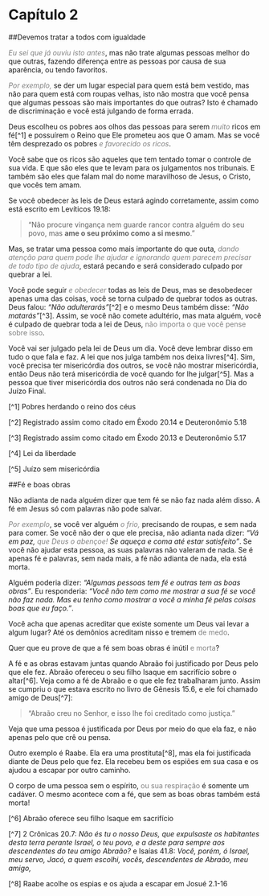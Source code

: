 # Capítulo 2

##Devemos tratar a todos com igualdade

_<font color="gray">Eu sei que já ouviu isto antes</font>_, mas não trate algumas pessoas melhor do que outras, fazendo diferença entre as pessoas por causa de sua aparência, ou tendo favoritos.

_<font color="gray">Por exemplo,</font>_ se der um lugar especial para quem está bem vestido, mas não para quem está com roupas velhas, isto não mostra que você pensa que algumas pessoas são mais importantes do que outras? Isto é chamado de discriminação e você está julgando de forma errada.

Deus escolheu os pobres aos olhos das pessoas para serem _<font color="gray">muito</font>_ ricos em fé[^1] e possuírem o Reino que Ele prometeu aos que O amam. Mas se você têm desprezado os pobres _<font color="gray">e favorecido os ricos</font>_.

Você sabe que os ricos são aqueles que tem tentado tomar o controle de sua vida. E que são eles que te levam para os julgamentos nos tribunais. E também são eles que falam mal do nome maravilhoso de Jesus, o Cristo, que vocês tem amam.

Se você obedecer às leis de Deus estará agindo corretamente, assim como está escrito em Levíticos 19.18:

> “Não procure vingança nem guarde rancor contra alguém do seu povo, mas **ame o seu próximo como a si mesmo**.”

Mas, se tratar uma pessoa como mais importante do que outa, _<font color="gray">dando atenção para quem pode lhe ajudar e ignorando quem parecem precisar de todo tipo de ajuda</font>_, estará pecando e será considerado culpado por quebrar a lei.

Você pode seguir _<font color="gray">e obedecer</font>_ todas as leis de Deus, mas se desobedecer apenas uma das coisas, você se torna culpado de quebrar todos as outras. Deus falou: <cite>“Não adulterarás”</cite>[^2] e o mesmo Deus também disse: <cite>“Não matarás”</cite>[^3]. Assim, se você não comete adultério, mas mata alguém, você é culpado de quebrar toda a lei de Deus, <font color="gray">não importa o que você pense sobre isso</font>.

Você vai ser julgado pela lei de Deus um dia. Você deve lembrar disso em tudo o que fala e faz. A lei que nos julga também nos deixa livres[^4]. Sim, você precisa ter misericórdia dos outros, se você não mostrar misericórdia, então Deus não terá misericórdia de você quando for lhe julgar[^5]. Mas a pessoa que tiver misericórdia dos outros não será condenada no Dia do Juízo Final.

[^1] Pobres herdando o reino dos céus

[^2] Registrado assim como citado em Êxodo 20.14 e Deuteronômio 5.18

[^3] Registrado assim como citado em Êxodo 20.13 e Deuteronômio 5.17

[^4] Lei da liberdade

[^5] Juízo sem misericórdia

##Fé e boas obras

Não adianta de nada alguém dizer que tem fé se não faz nada além disso. A fé em Jesus só com palavras não pode salvar.

_<font color="gray">Por exemplo</font>_, se você ver alguém _<font color="gray"> o frio,</font>_ precisando de roupas, e sem nada para comer. Se você não der o que ele precisa, não adianta nada dizer: _“Vá em paz, <font color="gray">que Deus o abençoe!</font> Se aqueça e coma até estar satisfeito”_. Se você não ajudar esta pessoa, as suas palavras não valeram de nada. Se é apenas fé e palavras, sem nada mais, a fé não adianta de nada, ela está morta.

Alguém poderia dizer: *“Algumas pessoas tem fé e outras tem as boas obras”*. Eu responderia: *“Você não tem como me mostrar a sua fé se você não faz nada. Mas eu tenho como mostrar a você a minha fé pelas coisas boas que eu faço.”*.

Você acha que apenas acreditar que existe somente um Deus vai levar a algum lugar? Até os demônios acreditam nisso e tremem <font color="gray">de medo</font>.

Quer que eu prove de que a fé sem boas obras é inútil <font color="gray"> e morta</font>?

A fé e as obras estavam juntas quando Abraão foi justificado por Deus pelo que ele fez. Abraão ofereceu o seu filho Isaque em sacrifício sobre o altar[^6]. Veja como a fé de Abraão e o que ele fez trabalharam junto. Assim se cumpriu o que estava escrito no livro de Gênesis 15.6, e ele foi chamado amigo de Deus[^7]:

> “Abraão creu no Senhor, e isso lhe foi creditado como justiça.”

Veja que uma pessoa é justificada por Deus por meio do que ela faz, e não apenas pelo que crê ou pensa.

Outro exemplo é Raabe. Ela era uma prostituta[^8],  mas ela foi justificada diante de Deus pelo que fez. Ela recebeu bem os espiões em sua casa e os ajudou a escapar por outro caminho.

O corpo de uma pessoa sem o espírito, <font color="gray">ou sua respiração</font> é somente um cadáver. O mesmo acontece com a fé, que sem as boas obras também está morta!

[^6] Abraão oferece seu filho Isaque em sacrifício

[^7] 2 Crônicas 20.7: <cite>Não és tu o nosso Deus, que expulsaste os habitantes desta terra perante Israel, o teu povo, e a deste para sempre aos descendentes do teu amigo Abraão?</cite> e Isaías 41.8: <cite>Você, porém, ó Israel, meu servo, Jacó, a quem escolhi, vocês, descendentes de Abraão, meu amigo,</cite>

[^8] Raabe acolhe os espias e os ajuda a escapar em Josué 2.1-16